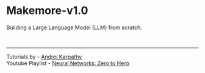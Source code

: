# Makemore-v1.0

Building a Large Language Model (LLM) from scratch.

<br>

---
Tutorials by - [Andrej Karpathy](https://github.com/karpathy) \
Youtube Playlist - [Neural Networks: Zero to Hero](https://www.youtube.com/playlist?list=PLAqhIrjkxbuWI23v9cThsA9GvCAUhRvKZ)